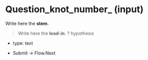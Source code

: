 # Question_knot_number_ (input) #

Write here the **stem**.

> Write here the **lead-in**.
? hypothesis
  * type: text

* Submit -> Flow.Next
